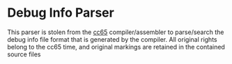 # Debug Info Parser

This parser is stolen from the [cc65](https://github.com/cc65/cc65) compiler/assembler to parse/search the debug info file format
that is generated by the compiler. All original rights belong to the cc65 time, and original markings are retained in the contained
source files

